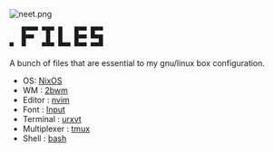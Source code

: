 ![neet.png](https://u.peppe.rs/0g.png)


```
   █▀▀▀ ▀█▀ █   █▀▀ █▀▀
   █▀▀   █  █   █▀▀ ▀▀█
▀  ▀    ▀▀▀ ▀▀▀ ▀▀▀ ▀▀▀
```


A bunch of files that are essential to my gnu/linux box configuration.

 - OS: [NixOS](https://nixos.org)
 - WM : [2bwm](https://wiki.archlinux.org/index.php/2bwm)
 - Editor : [nvim](https://neovim.org/)
 - Font : [Input](input.fontbureau.com/)
 - Terminal : [urxvt](https://linux.die.net/man/1/urxvt)
 - Multiplexer : [tmux](https://github.com/tmux/tmux)
 - Shell : [bash](https://www.gnu.org/software/bash/)
